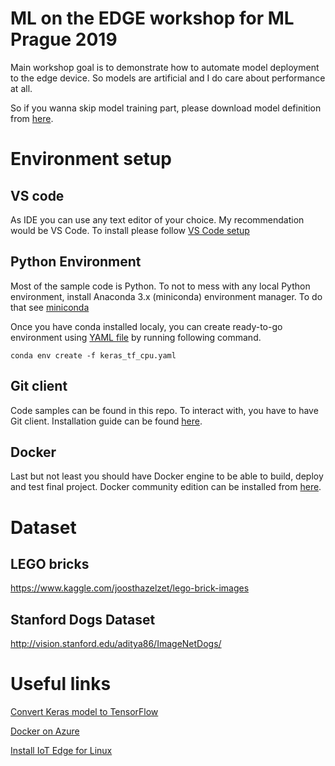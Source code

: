# ML on the EDGE workshop for ML Prague 2019
Main workshop goal is to demonstrate how to automate model deployment to the edge device. So models are artificial and I do care about performance at all.

So if you wanna skip model training part, please download model definition from [here](https://publicsharestorage.blob.core.windows.net/publicshare/MLPrague2019/lego.zip).

# Environment setup

## VS code

As IDE you can use any text editor of your choice. My recommendation would be VS Code. To install please follow [VS Code setup](https://code.visualstudio.com/docs/setup/setup-overview) 

## Python Environment

Most of the sample code is Python. To not to mess with any local Python environment, install Anaconda 3.x (miniconda) environment manager. To do that see [miniconda](https://conda.io/en/latest/miniconda.html)

Once you have conda installed localy, you can create ready-to-go environment using [YAML file](keras_tf_cpu.yaml) by running following command.

`conda env create -f keras_tf_cpu.yaml`

## Git client

Code samples can be found in this repo. To interact with, you have to have Git client. Installation guide can be found [here](https://git-scm.com/book/en/v2/Getting-Started-Installing-Git).

## Docker

Last but not least you should have Docker engine to be able to build, deploy and test final project. Docker community edition can be installed from [here](https://hub.docker.com/search/?type=edition&offering=community).

# Dataset

## LEGO bricks
https://www.kaggle.com/joosthazelzet/lego-brick-images

## Stanford Dogs Dataset
http://vision.stanford.edu/aditya86/ImageNetDogs/

# Useful links
[Convert Keras model to TensorFlow](https://github.com/pipidog/keras_to_tensorflow/blob/master/keras_to_tensorflow.py)

[Docker on Azure](https://github.com/pospanet/docker2azure)

[Install IoT Edge for Linux](https://docs.microsoft.com/azure/iot-edge/how-to-install-iot-edge-linux)